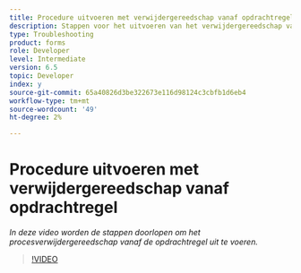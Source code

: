 ```yaml
---
title: Procedure uitvoeren met verwijdergereedschap vanaf opdrachtregel
description: Stappen voor het uitvoeren van het verwijdergereedschap van de opdrachtregel voor het verwijderen van records uit de taakbeheertabel
type: Troubleshooting
product: forms
role: Developer
level: Intermediate
version: 6.5
topic: Developer
index: y
source-git-commit: 65a40826d3be322673e116d98124c3cbfb1d6eb4
workflow-type: tm+mt
source-wordcount: '49'
ht-degree: 2%

---
```



# Procedure uitvoeren met verwijdergereedschap vanaf opdrachtregel

*In deze video worden de stappen doorlopen om het procesverwijdergereedschap vanaf de opdrachtregel uit te voeren.*

>[!VIDEO](https://video.tv.adobe.com/v/335508?quality=9&learn=on)
